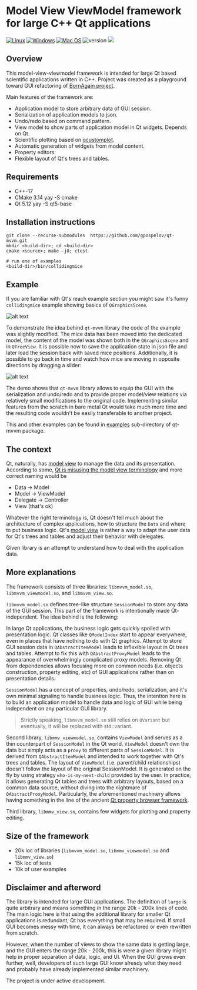# Model View ViewModel framework for large C++ Qt applications

[![Linux](https://github.com/gpospelov/qt-mvvm/workflows/Linux/badge.svg?branch=master)](https://github.com/gpospelov/qt-mvvm/actions?query=workflow%3ALinux)
[![Windows](https://github.com/gpospelov/qt-mvvm/workflows/Windows/badge.svg?branch=master)](https://github.com/gpospelov/qt-mvvm/actions?query=workflow%3AWindows)
[![Mac OS](https://github.com/gpospelov/qt-mvvm/workflows/MacOS/badge.svg?branch=master)](https://github.com/gpospelov/qt-mvvm/actions?query=workflow%3AMacOS)
![version](https://img.shields.io/badge/version-0.2.0-blue)
![](https://tokei.rs/b1/github/gpospelov/qt-mvvm/?category=code)

## Overview

This model-view-viewmodel framework is intended for large Qt based scientific
applications written in C++. Project was created as a playground toward GUI
refactoring of [BornAgain project](https://www.bornagainproject.org).

Main features of the framework are:

+ Application model to store arbitrary data of GUI session.
+ Serialization of application models to json.
+ Undo/redo based on command pattern.
+ View model to show parts of application model in Qt widgets. Depends on Qt.
+ Scientific plotting based on [qcustomplot](https://www.qcustomplot.com/).
+ Automatic generation of widgets from model content.
+ Property editors.
+ Flexible layout of Qt's trees and tables.

## Requirements

+ C++-17
+ CMake 3.14 yay -S cmake
+ Qt 5.12  yay -S qt5-base

## Installation instructions

```
git clone --recurse-submodules  https://github.com/gpospelov/qt-mvvm.git
mkdir <build-dir>; cd <build-dir>
cmake <source>; make -j8; ctest

# run one of examples
<build-dir>/bin/collidingmice
```

## Example

If you are familiar with Qt's reach example section you might saw
it's funny `collidingmice` example showing basics of
`QGraphicsScene`.

![alt text](doc/assets/colliding-mice-before.png)

To demonstrate the idea behind `qt-mvvm` library the code of the example was
slightly modified. The mice data has been moved into the dedicated model, the
content of the model was shown both in the `QGraphicsScene` and in `QTreeView`.
It is possible now to save the application state in json file and later load the
session back with saved mice positions. Additionally, it is possible to go back
in time and watch how mice are moving in opposite directions by dragging a
slider:

![alt text](doc/assets/colliding-mice-after.png)

The demo shows that `qt-mvvm` library allows to equip the GUI with the
serialization and undo/redo and to provide proper model/view relations via
relatively small modifications to the original code. Implementing similar
features from the scratch in bare metal Qt would take much more time and the
resulting code wouldn't be easily transferable to another project.

This and other examples can be found in [examples](examples/README.md)
sub-directory of qt-mvvm package.

## The context

Qt, naturally, has [model
view](https://doc.qt.io/qt-5/model-view-programming.html) to manage the data and
its presentation. According to some, [Qt is misusing the model view
terminology](https://stackoverflow.com/questions/5543198/why-qt-is-misusing-model-view-terminology)
and more correct naming would be

+ Data -> Model
+ Model -> ViewModel
+ Delegate -> Controller
+ View (that's ok)

Whatever the right terminology is, Qt doesn't tell much about the architecture
of complex applications, how to structure the `Data` and where to put business
logic. Qt's [model view](https://doc.qt.io/qt-5/model-view-programming.html) is
rather a way to adapt the user data for Qt's trees and tables and adjust their
behavior with delegates.

Given library is an attempt to understand how to deal with the application data.

## More explanations

The framework consists of three libraries: `libmvvm_model.so`,
`libmvvm_viewmodel.so`, and `libmvvm_view.so`.

`libmvvm_model.so` defines tree-like structure `SessionModel` to store any data
of the GUI session. This part of the framework is intentionally made
Qt-independent. The idea behind is the following:

In large Qt applications, the business logic gets quickly spoiled with
presentation logic. Qt classes like `QModelIndex` start to appear everywhere,
even in places that have nothing to do with Qt graphics. Attempt to store GUI
session data in `QAbstractItemModel` leads to inflexible layout in Qt trees and
tables. Attempt to fix this with `QAbstractProxyModel` leads to the appearance
of overwhelmingly complicated proxy models. Removing Qt from dependencies allows
focusing more on common needs (i.e. objects construction, property editing, etc)
of GUI applications rather than on presentation details.

`SessionModel` has a concept of properties, undo/redo, serialization, and it's
own minimal signaling to handle business logic. Thus, the intention here is to
build an application model to handle data and logic of GUI  while being
independent on any particular GUI library.

> Strictly speaking, `libmvvm_model.so` still relies on `QVariant` but
> eventually, it will be replaced with std::variant.

Second library, `libmmv_viewmodel.so`, contains `ViewModel` and serves as a thin
counterpart of `SessionModel` in the Qt world. `ViewModel` doesn't own the data
but simply acts as a `proxy` to different parts of `SessionModel`. It is derived
from `QAbstractItemModel` and intended to work together with Qt's trees and
tables. The layout of `ViewModel` (i.e. parent/child relationships) doesn't
follow the layout of the original SessionModel. It is generated on the fly by
using strategy `who-is-my-next-child` provided by the user. In practice, it
allows generating Qt tables and trees with arbitrary layouts, based on a common
data source, without diving into the nightmare of `QAbstractProxyModel`.
Particularly, the aforementioned machinery allows having something in the line
of the ancient [Qt property browser
framework](https://doc.qt.io/archives/qq/qq18-propertybrowser.html). 

Third library, `libmmv_view.so`, contains few widgets for plotting and property
editing.

## Size of the framework

+ 20k loc of libraries (`libmvvm_model.so`, `libmmv_viewmodel.so` and `libmmv_view.so`)
+ 15k loc of tests
+ 10k of user examples

## Disclaimer and afterword

The library is intended for large GUI applications. The definition of `large` is
quite arbitrary and means something in the range 20k - 200k lines of code. The
main logic here is that using the additional library for smaller Qt applications
is redundant, Qt has everything that may be required. If small GUI becomes messy
with time, it can always be refactored or even rewritten from scratch.

However, when the number of views to show the same data is getting large, and
the GUI enters the range 20k - 200k, this is were a given library might help in
proper separation of data, logic, and UI. When the GUI grows even further, well,
developers of such large GUI know already what they need and probably have
already implemented similar machinery.

The project is under active development.


